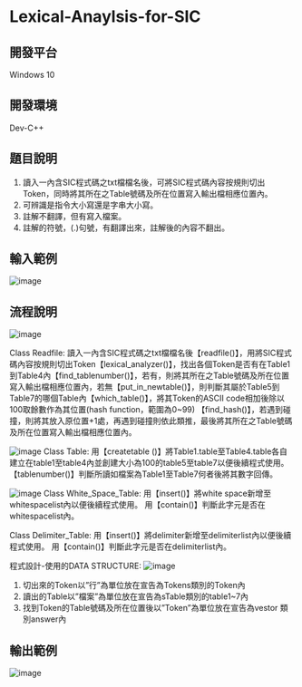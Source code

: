 # Lexical-Anaylsis-for-SIC

## 開發平台
Windows 10

## 開發環境
Dev-C++


## 題目說明
1. 讀入一內含SIC程式碼之txt檔檔名後，可將SIC程式碼內容按規則切出 Token，同時將其所在之Table號碼及所在位置寫入輸出檔相應位置內。
2. 可辨識是指令大小寫還是字串大小寫。
3. 註解不翻譯，但有寫入檔案。
4. 註解的符號，(.)句號，有翻譯出來，註解後的內容不翻出。

## 輸入範例
![image](https://user-images.githubusercontent.com/95240041/194577718-6a2a28c2-4b8f-49e8-9032-b407efb385b7.png)


## 流程說明
![image](https://user-images.githubusercontent.com/95240041/194575541-947b575e-54f0-4bf1-86ff-471ff9ee7c2f.png)

Class Readfile:
讀入一內含SIC程式碼之txt檔檔名後【readfile()】，用將SIC程式碼內容按規則切出Token【lexical_analyzer()】，找出各個Token是否有在Table1到Table4內【find_tablenumber()】，若有，則將其所在之Table號碼及所在位置寫入輸出檔相應位置內，若無【put_in_newtable()】，則判斷其屬於Table5到Table7的哪個Table內【which_table()】，將其Token的ASCII code相加後除以 100取餘數作為其位置(hash function，範圍為0~99) 【find_hash()】，若遇到碰撞，則將其放入原位置+1處，再遇到碰撞則依此類推，最後將其所在之Table號碼及所在位置寫入輸出檔相應位置內。

![image](https://user-images.githubusercontent.com/95240041/194575631-17dd9606-c36c-4a34-b7b6-f6cf4d919ea3.png)
Class Table:
用【createtable ()】將Table1.table至Table4.table各自建立在table1至table4內並創建大小為100的table5至table7以便後續程式使用。
【tablenumber()】判斷所讀如檔案為Table1至Table7何者後將其數字回傳。


![image](https://user-images.githubusercontent.com/95240041/194575770-874f34b4-63c4-47ad-96d7-6311944ef834.png)
Class White_Space_Table:
用【insert()】將white space新增至whitespacelist內以便後續程式使用。
用【contain()】判斷此字元是否在whitespacelist內。


Class Delimiter_Table:
用【insert()】將delimiter新增至delimiterlist內以便後續程式使用。
用【contain()】判斷此字元是否在delimiterlist內。



程式設計-使用的DATA STRUCTURE:
![image](https://user-images.githubusercontent.com/95240041/194575880-9455ed32-a332-4df8-a06e-5171890ee2d8.png)
1.	切出來的Token以”行”為單位放在宣告為Tokens類別的Token內
2.	讀出的Table以”檔案”為單位放在宣告為sTable類別的table1~7內
3.	找到Token的Table號碼及所在位置後以”Token”為單位放在宣告為vestor <struct tablenum>類別answer內

## 輸出範例
![image](https://user-images.githubusercontent.com/95240041/194577538-256ea3e5-1f4d-4c6d-9bf1-9441fa65aafc.png)
